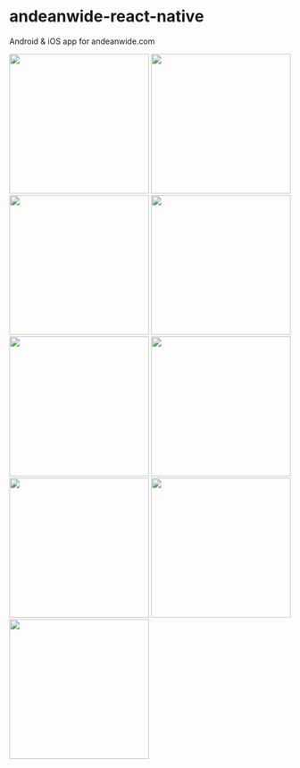 # andeanwide-react-native
Android &amp; iOS app for andeanwide.com


<img src = "https://user-images.githubusercontent.com/81493223/144619807-a0219246-3c9a-4ce9-9dd5-3b49ecad7752.png" width ="250" />  <img src = "https://user-images.githubusercontent.com/81493223/144620597-aeccdf28-8bb2-4d0c-997c-a5b4dc017eb2.png" width ="250" />  <img src = "https://user-images.githubusercontent.com/81493223/144620611-c1351b03-948f-4e51-9e5a-d83656bfdc87.png" width ="250" />  <img src = "https://user-images.githubusercontent.com/81493223/144620639-61a4dba6-3b02-40ac-8c4c-5402782c213b.png" width ="250" />  <img src = "https://user-images.githubusercontent.com/81493223/144620660-4ed4fe00-26b5-481c-affb-b261a10005df.png" width ="250" />  <img src = "https://user-images.githubusercontent.com/81493223/144620675-ac909c86-7094-42d1-83eb-0947b2e3ca43.png" width ="250" />  <img src = "https://user-images.githubusercontent.com/81493223/144620691-49f0a843-e261-405e-92b9-a45fa3abaf02.png" width ="250" />  <img src = "https://user-images.githubusercontent.com/81493223/144620790-b640ce7e-524b-4fc0-823c-ce4bb68a516d.png" width ="250" />  <img src = "https://user-images.githubusercontent.com/81493223/144620840-195acb6c-ec87-40b6-a0df-3a3e84e392ae.png" width ="250" />

